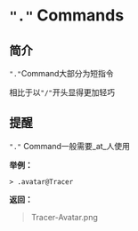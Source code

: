 # `"."` Commands

## 简介

`"."`Command大部分为短指令

相比于以`"/"`开头显得更加轻巧

## 提醒

`"."` Command一般需要_at_人使用

**举例：**

```
> .avatar@Tracer
```

**返回：**

> Tracer-Avatar.png



